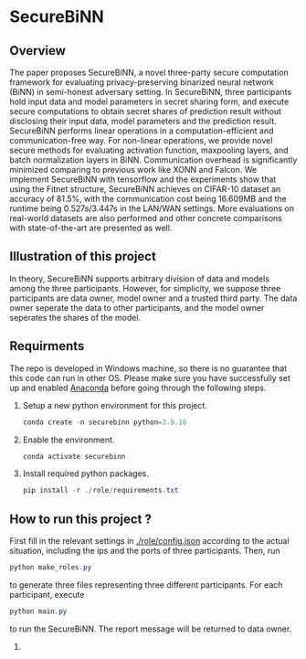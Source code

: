 # SecureBiNN

## Overview

The paper proposes SecureBiNN, a novel three-party secure computation framework for evaluating privacy-preserving binarized neural network (BiNN) in semi-honest adversary setting.
In SecureBiNN, three participants hold input data and model parameters in secret sharing form, and execute secure computations to obtain secret shares of prediction result without disclosing their input data, model parameters and the prediction result.
SecureBiNN performs linear operations in a computation-efficient and communication-free way. For non-linear operations, we provide novel secure methods for evaluating activation function, maxpooling layers, and batch normalization layers in BiNN.
Communication overhead is significantly minimized comparing to previous work like XONN and Falcon.
We implement SecureBiNN with tensorflow and the experiments show that using the Fitnet structure, SecureBiNN achieves on CIFAR-10 dataset an accuracy of 81.5%, with the communication cost being 16.609MB and the runtime being 0.527s/3.447s in the LAN/WAN settings.
More evaluations on real-world datasets are also performed and other concrete comparisons with state-of-the-art are presented as well.

## Illustration of this project

In theory, SecureBiNN supports arbitrary division of data and models among the three participants. However, for simplicity,
we suppose three participants are data owner, model owner and
a trusted third party. The data owner seperate the data to other participants, and the model owner seperates the shares of the model.

## Requirments

The repo is developed in Windows machine, so there is no guarantee that this code can run in other OS.
Please make sure you have successfully set up and enabled [Anaconda](https://www.anaconda.com/download) before going through the following steps.

1. Setup a new python environment for this project.

   ```powershell
   conda create -n securebinn python=3.9.18
   ```

1. Enable the environment.

   ```powershell
   conda activate securebinn
   ```

1. Install required python packages.

   ```powershell
   pip install -r ./role/requirements.txt
   ```

## How to run this project ?

First fill in the relevant settings in [./role/config.json](./role/config.json) according to the actual situation, including the ips and the ports of three participants. Then, run

```powershell
python make_roles.py
```

to generate three files representing three different participants. For each participant, execute

```powershell
python main.py
```

to run the SecureBiNN.
The report message will be returned to data owner.

1.
